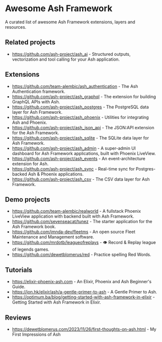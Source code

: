 # Awesome Ash Framework

A curated list of awesome Ash Framework extensions, layers and resources. 

## Related projects

- https://github.com/ash-project/ash_ai - Structured outputs, vectorization and tool calling for your Ash application.

## Extensions

- https://github.com/team-alembic/ash_authentication - The Ash Authentication framework.
- https://github.com/ash-project/ash_graphql - The extension for building GraphQL APIs with Ash.
- https://github.com/ash-project/ash_postgres - The PostgreSQL data layer for Ash Framework.
- https://github.com/ash-project/ash_phoenix - Utilities for integrating Ash and Phoenix.
- https://github.com/ash-project/ash_json_api - The JSON:API extension for the Ash Framework.
- https://github.com/ash-project/ash_sqlite - The SQLite data layer for Ash Framework. 
- https://github.com/ash-project/ash_admin - A super-admin UI dashboard for Ash Framework applications, built with Phoenix LiveView. 
- https://github.com/ash-project/ash_events - An event-architecture extension for Ash. 
- https://github.com/ash-project/ash_sync - Real-time sync for Postgres-backed Ash & Phoenix applications. 
- https://github.com/ash-project/ash_csv - The CSV data layer for Ash Framework.

## Demo projects

- https://github.com/team-alembic/realworld - A fullstack Phoenix LiveView application with backend built with Ash Framework.
- https://github.com/sevenseacat/tunez - The starter application for the Ash Framework book.
- https://github.com/jmnda-dev/fleetms - An open source Fleet Maintenance and Management software.
- https://github.com/mrdotb/leagueofreplays - 👁️ Record & Replay league of legends games.
- https://github.com/dewetblomerus/red - Practice spelling Red Words.

## Tutorials

- https://elixir-phoenix-ash.com - An Elixir, Phoenix and Ash Beginner's Guide.
- https://jon.hk/elixir/ash/a-gentle-primer-to-ash - A Gentle Primer to Ash.
- https://optimum.ba/blog/getting-started-with-ash-framework-in-elixir - Getting Started with Ash Framework in Elixir.

## Reviews

- https://dewetblomerus.com/2023/11/26/first-thoughts-on-ash.html - My First Impressions of Ash
